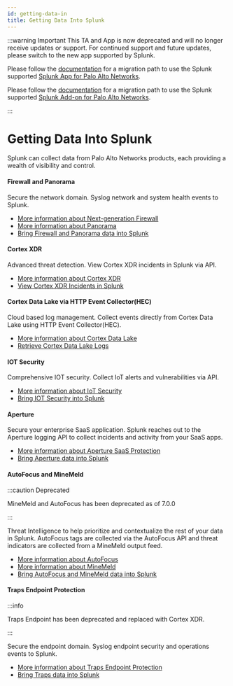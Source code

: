 ```yaml
---
id: getting-data-in
title: Getting Data Into Splunk 
---
```

:::warning Important
This TA and App is now deprecated and will no longer receive updates or support. For continued support and future updates, please switch to the new app supported by Splunk.

Please follow the [documentation](https://splunk.github.io/splunk-app-for-palo-alto-networks/Installationoverview/) for a migration path to use the Splunk supported
[Splunk App for Palo Alto Networks](https://splunkbase.splunk.com/app/7505).

Please follow the [documentation](https://splunk.github.io/splunk-add-on-for-palo-alto-networks/MigrationPaths/) for a migration path to use the Splunk supported [Splunk Add-on for Palo Alto Networks](https://splunkbase.splunk.com/app/7523).

:::
# Getting Data Into Splunk

Splunk can collect data from Palo Alto Networks products, each providing a wealth of visibility and control.

#### Firewall and Panorama

Secure the network domain. Syslog network and system health events to Splunk.

- [More information about Next-generation Firewall](https://www.paloaltonetworks.com/products/secure-the-network/next-generation-firewall)
- [More information about Panorama](https://www.paloaltonetworks.com/products/management/panorama)
- [Bring Firewall and Panorama data into Splunk](../firewalls-panorama)

#### Cortex XDR

Advanced threat detection. View Cortex XDR incidents in Splunk via API.
- [More information about Cortex XDR](https://www.paloaltonetworks.com/cortex/cortex-xdr)
- [View Cortex XDR Incidents in Splunk](../cortex-hec)


#### Cortex Data Lake via HTTP Event Collector(HEC)

Cloud based log management. Collect events directly from Cortex Data Lake using HTTP Event Collector(HEC).

- [More information about Cortex Data Lake](https://www.paloaltonetworks.com/cortex/cortex-data-lake)
- [Retrieve Cortex Data Lake Logs](../cortex-hec)

#### IOT Security

Comprehensive IOT security. Collect IoT alerts and vulnerabilities via API.

- [More information about IoT Security](https://www.paloaltonetworks.com/network-security/iot-security)
- [Bring IOT Security into Splunk](../iot-security)
 
#### Aperture

Secure your enterprise SaaS application. Splunk reaches out to the Aperture logging API to collect incidents and activity from your SaaS apps.

- [More information about Aperture SaaS Protection](https://www.paloaltonetworks.com/products/secure-the-cloud/aperture)
- [Bring Aperture data into Splunk](../aperture)

#### AutoFocus and MineMeld
:::caution Deprecated

MineMeld and AutoFocus has been deprecated as of 7.0.0

:::

Threat Intelligence to help prioritize and contextualize the rest of your data in Splunk. AutoFocus tags are collected via the AutoFocus API and threat indicators are collected from a MineMeld output feed.

- [More information about AutoFocus](https://www.paloaltonetworks.com/products/secure-the-network/subscriptions/autofocus)
- [More information about MineMeld](https://www.paloaltonetworks.com/products/secure-the-network/subscriptions/minemeld)
- [Bring AutoFocus and MineMeld data into Splunk](../autofocus-and-minemeld)

#### Traps Endpoint Protection

:::info

Traps Endpoint has been deprecated and replaced with Cortex XDR.

:::

Secure the endpoint domain. Syslog endpoint security and operations events to Splunk.

- [More information about Traps Endpoint Protection](https://www.paloaltonetworks.com/products/secure-the-endpoint/traps)
- [Bring Traps data into Splunk](../firewalls-panorama)

